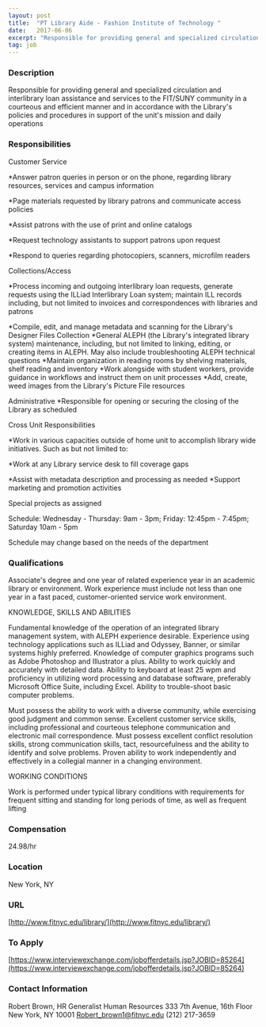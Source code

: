 ```yaml
---
layout: post
title:  "PT Library Aide - Fashion Institute of Technology "
date:   2017-06-06
excerpt: "Responsible for providing general and specialized circulation and interlibrary loan assistance and services to the FIT/SUNY community in a courteous and efficient manner and in accordance with the Library's policies and procedures in support of the unit's mission and daily operations"
tag: job
---
```


### Description   

Responsible for providing general and specialized circulation and interlibrary loan assistance and services to the FIT/SUNY community in a courteous and efficient manner and in accordance with the Library's policies and procedures in support of the unit's mission and daily operations


### Responsibilities   

Customer Service

*Answer patron queries in person or on the phone, regarding library resources, services and campus information

*Page materials requested by library patrons and communicate access policies

*Assist patrons with the use of print and online catalogs

*Request technology assistants to support patrons upon request

*Respond to queries regarding photocopiers, scanners, microfilm readers

Collections/Access

*Process incoming and outgoing interlibrary loan requests, generate requests using the ILLiad Interlibrary Loan system; maintain ILL records including, but not limited to invoices and correspondences with libraries and patrons

*Compile, edit, and manage metadata and scanning for the Library's Designer Files Collection
 *General ALEPH (the Library's integrated library system) maintenance, including, but not limited to linking, editing, or creating items in ALEPH. May also include troubleshooting ALEPH technical questions
 *Maintain organization in reading rooms by shelving materials, shelf reading and inventory
 *Work alongside with student workers, provide guidance in workflows and instruct them on unit processes
 *Add, create, weed images from the Library's Picture File resources

Administrative
 *Responsible for opening or securing the closing of the Library as scheduled

Cross Unit Responsibilities

*Work in various capacities outside of home unit to accomplish library wide initiatives. Such as but not limited to:

*Work at any Library service desk to fill coverage gaps

*Assist with metadata description and processing as needed
 *Support marketing and promotion activities

Special projects as assigned

Schedule: Wednesday - Thursday: 9am - 3pm; Friday: 12:45pm - 7:45pm; Saturday 10am - 5pm

Schedule may change based on the needs of the department


### Qualifications   

Associate's degree and one year of related experience year in an academic library or environment. Work experience must include not less than one year in a fast paced, customer-oriented service work environment.

KNOWLEDGE, SKILLS AND ABILITIES

Fundamental knowledge of the operation of an integrated library management system, with ALEPH experience desirable. Experience using technology applications such as ILLiad and Odyssey, Banner, or similar systems highly preferred. Knowledge of computer graphics programs such as Adobe Photoshop and Illustrator a plus. Ability to work quickly and accurately with detailed data.  Ability to keyboard at least 25 wpm and proficiency in utilizing word processing and database software, preferably Microsoft Office Suite, including Excel.  Ability to trouble-shoot basic computer problems.

Must possess the ability to work with a diverse community, while exercising good judgment and common sense. Excellent customer service skills, including professional and courteous telephone communication and electronic mail correspondence. Must possess excellent conflict resolution skills, strong communication skills, tact, resourcefulness and the ability to identify and solve problems.  Proven ability to work independently and effectively in a collegial manner in a changing environment.

WORKING CONDITIONS

Work is performed under typical library conditions with requirements for frequent sitting and standing for long periods of time, as well as frequent lifting


### Compensation   

24.98/hr


### Location   

New York, NY


### URL   

[http://www.fitnyc.edu/library/](http://www.fitnyc.edu/library/)

### To Apply   

[https://www.interviewexchange.com/jobofferdetails.jsp?JOBID=85264](https://www.interviewexchange.com/jobofferdetails.jsp?JOBID=85264)




### Contact Information   

Robert Brown, HR Generalist
Human Resources
333 7th Avenue, 16th Floor
New York, NY 10001
Robert_brown1@fitnyc.edu
(212) 217-3659

